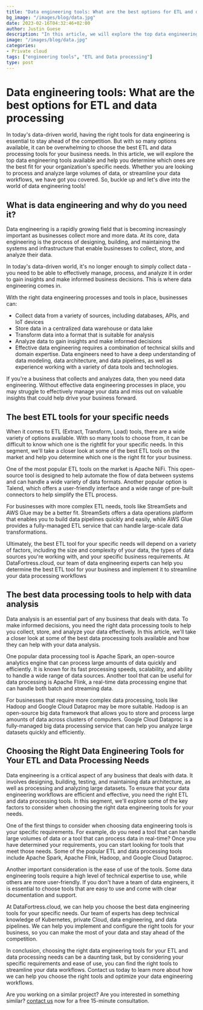 ```yaml
---
title: "Data engineering tools: What are the best options for ETL and data processing"
bg_image: "/images/blog/data.jpg"
date: 2023-02-16T04:32:46+02:00
author: Justin Guese
description: "In this article, we will explore the top data engineering tools available and help you determine which ones are the best fit for your organization's specific needs.."
image: "/images/blog/data.jpg"
categories:
- Private cloud
tags: ["engineering tools", "ETL and Data processing"]
type: post
---
```


# Data engineering tools: What are the best options for ETL and data processing

In today's data-driven world, having the right tools for data engineering is essential to stay ahead of the competition. But with so many options available, it can be overwhelming to choose the best ETL and data processing tools for your business needs. In this article, we will explore the top data engineering tools available and help you determine which ones are the best fit for your organization's specific needs. Whether you are looking to process and analyze large volumes of data, or streamline your data workflows, we have got you covered. So, buckle up and let's dive into the world of data engineering tools!

## What is data engineering and why do you need it?

Data engineering is a rapidly growing field that is becoming increasingly important as businesses collect more and more data. At its core, data engineering is the process of designing, building, and maintaining the systems and infrastructure that enable businesses to collect, store, and analyze their data.

In today's data-driven world, it's no longer enough to simply collect data - you need to be able to effectively manage, process, and analyze it in order to gain insights and make informed business decisions. This is where data engineering comes in.

With the right data engineering processes and tools in place, businesses can:

- Collect data from a variety of sources, including databases, APIs, and IoT devices
- Store data in a centralized data warehouse or data lake
- Transform data into a format that is suitable for analysis
- Analyze data to gain insights and make informed decisions
- Effective data engineering requires a combination of technical skills and domain expertise. Data engineers need to have a deep understanding of data modeling, data architecture, and data pipelines, as well as experience working with a variety of data tools and technologies.

If you're a business that collects and analyzes data, then you need data engineering. Without effective data engineering processes in place, you may struggle to effectively manage your data and miss out on valuable insights that could help drive your business forward.

## The best ETL tools for your specific needs

When it comes to ETL (Extract, Transform, Load) tools, there are a wide variety of options available. With so many tools to choose from, it can be difficult to know which one is the rightfit for your specific needs. In this segment, we'll take a closer look at some of the best ETL tools on the market and help you determine which one is the right fit for your business.

One of the most popular ETL tools on the market is Apache NiFi. This open-source tool is designed to help automate the flow of data between systems and can handle a wide variety of data formats. Another popular option is Talend, which offers a user-friendly interface and a wide range of pre-built connectors to help simplify the ETL process.

For businesses with more complex ETL needs, tools like StreamSets and AWS Glue may be a better fit. StreamSets offers a data operations platform that enables you to build data pipelines quickly and easily, while AWS Glue provides a fully-managed ETL service that can handle large-scale data transformations.

Ultimately, the best ETL tool for your specific needs will depend on a variety of factors, including the size and complexity of your data, the types of data sources you're working with, and your specific business requirements. At DataFortress.cloud, our team of data engineering experts can help you determine the best ETL tool for your business and implement it to streamline your data processing workflows

## The best data processing tools to help with data analysis

Data analysis is an essential part of any business that deals with data. To make informed decisions, you need the right data processing tools to help you collect, store, and analyze your data effectively. In this article, we'll take a closer look at some of the best data processing tools available and how they can help with your data analysis.

One popular data processing tool is Apache Spark, an open-source analytics engine that can process large amounts of data quickly and efficiently. It is known for its fast processing speeds, scalability, and ability to handle a wide range of data sources. Another tool that can be useful for data processing is Apache Flink, a real-time data processing engine that can handle both batch and streaming data.

For businesses that require more complex data processing, tools like Hadoop and Google Cloud Dataproc may be more suitable. Hadoop is an open-source big data framework that allows you to store and process large amounts of data across clusters of computers. Google Cloud Dataproc is a fully-managed big data processing service that can help you analyze large datasets quickly and efficiently.

## Choosing the Right Data Engineering Tools for Your ETL and Data Processing Needs

Data engineering is a critical aspect of any business that deals with data. It involves designing, building, testing, and maintaining data architecture, as well as processing and analyzing large datasets. To ensure that your data engineering workflows are efficient and effective, you need the right ETL and data processing tools. In this segment, we'll explore some of the key factors to consider when choosing the right data engineering tools for your needs.

One of the first things to consider when choosing data engineering tools is your specific requirements. For example, do you need a tool that can handle large volumes of data or a tool that can process data in real-time? Once you have determined your requirements, you can start looking for tools that meet those needs. Some of the popular ETL and data processing tools include Apache Spark, Apache Flink, Hadoop, and Google Cloud Dataproc.

Another important consideration is the ease of use of the tools. Some data engineering tools require a high level of technical expertise to use, while others are more user-friendly. If you don't have a team of data engineers, it is essential to choose tools that are easy to use and come with clear documentation and support.

At DataFortress.cloud, we can help you choose the best data engineering tools for your specific needs. Our team of experts has deep technical knowledge of Kubernetes, private Cloud, data engineering, and data pipelines. We can help you implement and configure the right tools for your business, so you can make the most of your data and stay ahead of the competition.

In conclusion, choosing the right data engineering tools for your ETL and data processing needs can be a daunting task, but by considering your specific requirements and ease of use, you can find the right tools to streamline your data workflows. Contact us today to learn more about how we can help you choose the right tools and optimize your data engineering workflows.

Are you working on a similar project? Are you interested in something similar? [contact us](/contact) now for a free 15-minute consultation.